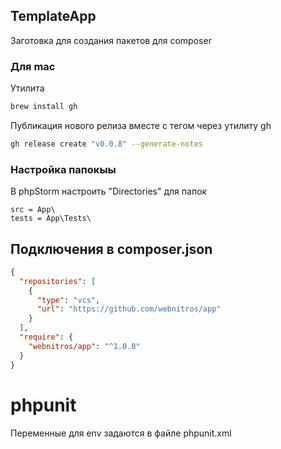 ## TemplateApp

Заготовка для создания пакетов для composer

### Для mac

Утилита
```bash
brew install gh
```

Публикация нового релиза вместе с тегом через утилиту gh

```bash
gh release create "v0.0.8" --generate-notes
```

### Настройка папокыы

В phpStorm настроить "Directories" для папок

```http request
src = App\
tests = App\Tests\
```

## Подключения в composer.json

```json
{
  "repositories": [
    {
      "type": "vcs",
      "url": "https://github.com/webnitros/app"
    }
  ],
  "require": {
    "webnitros/app": "^1.0.0"
  }
}
```

# phpunit

Переменные для env задаются в файле phpunit.xml
